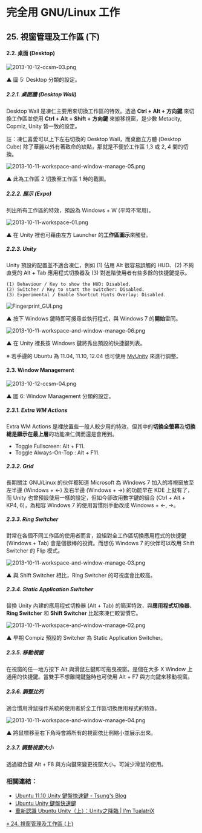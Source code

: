 # 完全用 GNU/Linux 工作

## 25. 視窗管理及工作區 (下)

#### 2.2. 桌面 (Desktop)

![2013-10-12-ccsm-03.png](https://lh3.googleusercontent.com/-Eco8ZSmWXy4/Ulky0-2Ke9I/AAAAAAAAV8g/BxYf-IjVXWo/s800/2013-10-12-ccsm-03.png)

▲ 圖 5: Desktop 分類的設定。

##### 2.2.1. 桌面牆 (Desktop Wall)

Desktop Wall 是凍仁主要用來切換工作區的特效。透過 **Ctrl + Alt + 方向鍵** 來切換工作區並使用 **Ctrl + Alt + Shift + 方向鍵** 來搬移視窗，是少數 Metacity, Copmiz, Unity 皆一致的設定。

註：凍仁喜愛可以上下左右切換的 Desktop Wall，而桌面立方體 (Desktop Cube) 除了華麗以外有著致命的缺點，那就是不便於工作區 1,3 或 2, 4 間的切換。

![2013-10-11-workspace-and-window-manage-05.png](https://lh6.googleusercontent.com/-XJnkWXATMi4/UlgneuTXwHI/AAAAAAAAV8E/gRJd2FEFWRU/s800/2013-10-11-workspace-and-window-manage-05.png)

▲ 此為工作區 2 切換至工作區 1 時的截圖。 

##### 2.2.2. 展示 (Expo)

列出所有工作區的特效，預設為 Windows + W (平時不常用)。

![2013-10-11-workspace-01.png](https://lh4.googleusercontent.com/-ExPr5LO2C6A/UlgbYZ_6mJI/AAAAAAAAV7E/9bxoUgtggbo/s800/2013-10-11-workspace-01.png)

▲ 在 Unity 裡也可藉由左方 Launcher 的**工作區圖示**來觸發。

##### 2.2.3. Unity

Unity 預設的配置並不適合凍仁，例如 (1) 佔用 Alt 很容易誤觸的 HUD、(2) 不夠直覺的 Alt + Tab 應用程式切換器及 (3) 對進階使用者有些多餘的快捷鍵提示。

	(1) Behaviour / Key to show the HUD: Disabled.
	(2) Switcher / Key to start the switcher: Disabled.
	(3) Experimental / Enable Shortcut Hints Overlay: Disabled.

![Fingerprint_GUI.png](https://lh6.googleusercontent.com/-c2Si_dE78z0/T2qZN90UpwI/AAAAAAAAJho/sI6zF0_E__E/s800/Fingerprint_GUI%25201.04_00.png)

▲ 按下 Windows 鍵時即可搜尋並執行程式，與 Windows 7 的**開始**雷同。

![2013-10-11-workspace-and-window-manage-06.png](https://lh4.googleusercontent.com/-xpSKZ_P55eg/UlgfxngJREI/AAAAAAAAV7w/u01Ukj62RWs/s800/2013-10-11-workspace-and-window-manage-06.png)

▲ 在 Unity 裡長按 Windows 鍵將秀出預設的快捷鍵列表。

※ 若手邊的 Ubuntu 為 11.04, 11.10, 12.04 也可使用 [MyUnity](http://note.drx.tw/2011/11/myunity-unity.html) 來進行調整。

#### 2.3. Window Management

![2013-10-12-ccsm-04.png](https://lh6.googleusercontent.com/-Yvl2ffwRezg/Ulky3A5cV9I/AAAAAAAAV84/sUiWAg3--hs/s800/2013-10-12-ccsm-04.png)

▲ 圖 6: Window Management 分類的設定。


##### 2.3.1. Extra WM Actions

Extra WM Actions 是裡放置些一般人較少用的特效，但其中的**切換全螢幕**及**切換總是顯示在最上層**的功能凍仁偶而還是會用到。

- Toggle Fullscreen: Alt + F11.
- Toggle Always-On-Top : Alt + F11.

##### 2.3.2. Grid

長期關注 GNU/Linux 的伙伴都知道 Microsoft 為 Windows 7 加入的將視窗放至左半邊 (Windows + ←) 及右半邊 (Windows + →) 的功能早在 KDE 上就有了，而 Unity 也曾預設使用一樣的設定，但如今卻改用數字鍵的組合 (Ctrl + Alt + KP4, 6)，為相容 Windows 7 的使用習慣則手動改成 Windows + ←, →。

##### 2.3.3. Ring Switcher

對常在各個不同工作區的使用者而言，設組對全工作區切換應用程式的快捷鍵 (Windows + Tab) 會是個很棒的投資。而想仿 Windows 7 的伙伴可以改用 Shift Switcher 的 Flip 模式。

![2013-10-11-workspace-and-window-manage-03.png](https://lh6.googleusercontent.com/-6JkT6KM_n2Y/UlgfuOtFpGI/AAAAAAAAV7k/tLa18e_6biw/s800/2013-10-11-workspace-and-window-manage-03.png)

▲ 與 Shift Switcher 相比，Ring Switcher 的可視度會比較高。

##### 2.3.4. Static Application Switcher

替換 Unity 內建的應用程式切換器 (Alt + Tab) 的簡潔特效，與**應用程式切換器**、**Ring Switcher** 和 **Shift Switcher** 比起來凍仁較習慣它。

![2013-10-11-workspace-and-window-manage-02.png](https://lh6.googleusercontent.com/-KGGRKm-OAVo/UlgfpiA_H6I/AAAAAAAAV7U/tNfBvsDuih8/s800/2013-10-11-workspace-and-window-manage-02.png)

▲ 早期 Compiz 預設的 Switcher 為 Static Application Switcher。

##### 2.3.5. 移動視窗

在視窗的任一地方按下 Alt 與滑鼠左鍵即可拖曳視窗。是個在大多 X Window 上通用的快捷鍵。當雙手不想離開鍵盤時也可使用 Alt + F7 與方向鍵來移動視窗。

##### 2.3.6. 調整比列

適合慣用滑鼠操作系統的使用者於全工作區切換應用程式的特效。

![2013-10-11-workspace-and-window-manage-04.png](https://lh4.googleusercontent.com/-X6c86fgc-Xs/UlgfyEdniAI/AAAAAAAAV70/ZEA4cQV9OLw/s800/2013-10-11-workspace-and-window-manage-04.png)

▲ 將鼠標移至右下角時會將所有的視窗依比例縮小並展示出來。

##### 2.3.7. 調整視窗大小

透過組合鍵 Alt + F8 與方向鍵來變更視窗大小，可減少滑鼠的使用。

### 相關連結：

- [Ubuntu 11.10 Unity 鍵盤快速鍵 - Tsung's Blog](http://blog.longwin.com.tw/2012/01/unity-keyboard-shortcut-2012/)
- [Ubuntu Unity 鍵盤快速鍵](http://ryanwiki.blogspot.tw/2012/12/ubuntu-unity.html)
- [重新認識 Ubuntu Unity（上）：Unity之降臨 | I'm TualatriX](http://imtx.me/archives/1710.html)

[« 24. 視窗管理及工作區 (上)](24.wm-and-workspace-1.md)

